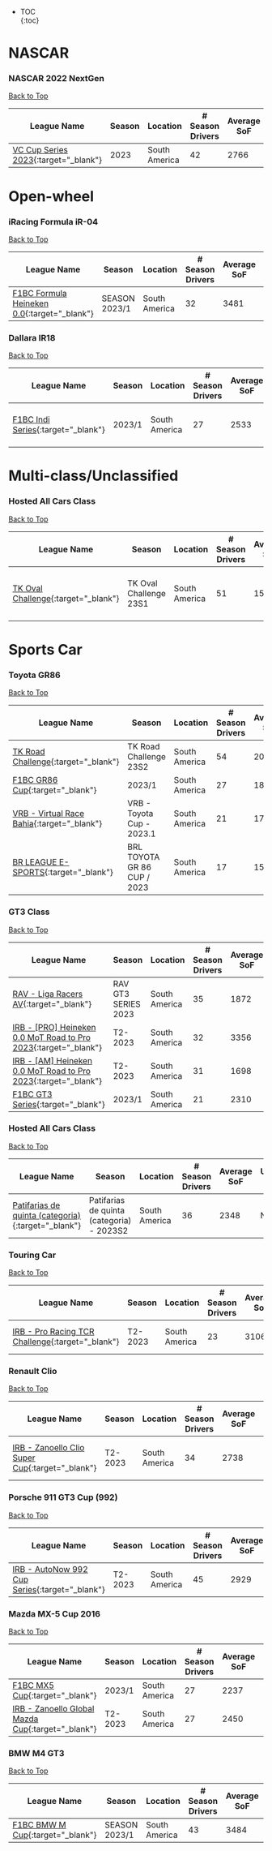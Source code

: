 * TOC  
{:toc}

# NASCAR

### NASCAR 2022 NextGen

[Back to Top](#)  

|                                                  League Name                                                  |Season|   Location  |# Season Drivers|Average SoF|Upcoming Race|
|---------------------------------------------------------------------------------------------------------------|------|-------------|----------------|-----------|-------------|
|[VC Cup Series 2023](https://members.iracing.com/membersite/member/LeagueView.do?league=2982){:target="_blank"}| 2023 |South America|       42       |    2766   |     None    |

# Open-wheel

### iRacing Formula iR-04

[Back to Top](#)  

|                                                      League Name                                                      |    Season   |   Location  |# Season Drivers|Average SoF|Upcoming Race|
|-----------------------------------------------------------------------------------------------------------------------|-------------|-------------|----------------|-----------|-------------|
|[F1BC Formula Heineken 0\.0](https://members.iracing.com/membersite/member/LeagueView.do?league=8629){:target="_blank"}|SEASON 2023/1|South America|       32       |    3481   |     None    |

### Dallara IR18

[Back to Top](#)  

|                                                 League Name                                                 |Season|   Location  |# Season Drivers|Average SoF|              Upcoming Race              |
|-------------------------------------------------------------------------------------------------------------|------|-------------|----------------|-----------|-----------------------------------------|
|[F1BC Indi Series](https://members.iracing.com/membersite/member/LeagueView.do?league=9335){:target="_blank"}|2023/1|South America|       27       |    2533   |Kentucky Speedway at 2023-04-26T22:35:56Z|

# Multi-class/Unclassified

### Hosted All Cars Class

[Back to Top](#)  

|                                                  League Name                                                 |        Season        |   Location  |# Season Drivers|Average SoF|                     Upcoming Race                    |
|--------------------------------------------------------------------------------------------------------------|----------------------|-------------|----------------|-----------|------------------------------------------------------|
|[TK Oval Challenge](https://members.iracing.com/membersite/member/LeagueView.do?league=9547){:target="_blank"}|TK Oval Challenge 23S1|South America|       51       |    1536   |Daytona International Speedway at 2023-05-01T21:50:33Z|

# Sports Car

### Toyota GR86

[Back to Top](#)  

|                                                      League Name                                                     |           Season           |   Location  |# Season Drivers|Average SoF|                    Upcoming Race                   |
|----------------------------------------------------------------------------------------------------------------------|----------------------------|-------------|----------------|-----------|----------------------------------------------------|
|    [TK Road Challenge](https://members.iracing.com/membersite/member/LeagueView.do?league=9313){:target="_blank"}    |   TK Road Challenge 23S2   |South America|       54       |    2033   |                        None                        |
|      [F1BC GR86 Cup](https://members.iracing.com/membersite/member/LeagueView.do?league=9338){:target="_blank"}      |           2023/1           |South America|       27       |    1852   |                        None                        |
|[VRB \- Virtual Race Bahia](https://members.iracing.com/membersite/member/LeagueView.do?league=9658){:target="_blank"}|VRB \- Toyota Cup \- 2023\.1|South America|       21       |    1704   |Circuit de Spa-Francorchamps at 2023-05-02T22:00:36Z|
|   [BR LEAGUE E\-SPORTS](https://members.iracing.com/membersite/member/LeagueView.do?league=8144){:target="_blank"}   | BRL TOYOTA GR 86 CUP / 2023|South America|       17       |    1581   |                        None                        |

### GT3 Class

[Back to Top](#)  

|                                                                  League Name                                                                 |       Season      |   Location  |# Season Drivers|Average SoF|Upcoming Race|
|----------------------------------------------------------------------------------------------------------------------------------------------|-------------------|-------------|----------------|-----------|-------------|
|              [RAV \- Liga Racers AV](https://members.iracing.com/membersite/member/LeagueView.do?league=3454){:target="_blank"}              |RAV GT3 SERIES 2023|South America|       35       |    1872   |     None    |
|[IRB \- \[PRO\] Heineken 0\.0 MoT Road to Pro 2023](https://members.iracing.com/membersite/member/LeagueView.do?league=5022){:target="_blank"}|      T2\-2023     |South America|       32       |    3356   |     None    |
| [IRB \- \[AM\] Heineken 0\.0 MoT Road to Pro 2023](https://members.iracing.com/membersite/member/LeagueView.do?league=1891){:target="_blank"}|      T2\-2023     |South America|       31       |    1698   |     None    |
|                 [F1BC GT3 Series](https://members.iracing.com/membersite/member/LeagueView.do?league=9336){:target="_blank"}                 |       2023/1      |South America|       21       |    2310   |     None    |

### Hosted All Cars Class

[Back to Top](#)  

|                                                          League Name                                                          |                   Season                   |   Location  |# Season Drivers|Average SoF|Upcoming Race|
|-------------------------------------------------------------------------------------------------------------------------------|--------------------------------------------|-------------|----------------|-----------|-------------|
|[Patifarias de quinta \(categoria\)](https://members.iracing.com/membersite/member/LeagueView.do?league=9554){:target="_blank"}|Patifarias de quinta \(categoria\) \- 2023S2|South America|       36       |    2348   |     None    |

### Touring Car

[Back to Top](#)  

|                                                         League Name                                                        | Season |   Location  |# Season Drivers|Average SoF|            Upcoming Race           |
|----------------------------------------------------------------------------------------------------------------------------|--------|-------------|----------------|-----------|------------------------------------|
|[IRB \- Pro Racing TCR Challenge](https://members.iracing.com/membersite/member/LeagueView.do?league=2957){:target="_blank"}|T2\-2023|South America|       23       |    3106   |Road Atlanta at 2023-05-02T21:00:59Z|

### Renault Clio

[Back to Top](#)  

|                                                        League Name                                                        | Season |   Location  |# Season Drivers|Average SoF|             Upcoming Race             |
|---------------------------------------------------------------------------------------------------------------------------|--------|-------------|----------------|-----------|---------------------------------------|
|[IRB \- Zanoello Clio Super Cup](https://members.iracing.com/membersite/member/LeagueView.do?league=1397){:target="_blank"}|T2\-2023|South America|       34       |    2738   |Tsukuba Circuit at 2023-04-26T21:00:15Z|

### Porsche 911 GT3 Cup (992)

[Back to Top](#)  

|                                                       League Name                                                       | Season |   Location  |# Season Drivers|Average SoF|Upcoming Race|
|-------------------------------------------------------------------------------------------------------------------------|--------|-------------|----------------|-----------|-------------|
|[IRB \- AutoNow 992 Cup Series](https://members.iracing.com/membersite/member/LeagueView.do?league=732){:target="_blank"}|T2\-2023|South America|       45       |    2929   |     None    |

### Mazda MX-5 Cup 2016

[Back to Top](#)  

|                                                         League Name                                                         | Season |   Location  |# Season Drivers|Average SoF|Upcoming Race|
|-----------------------------------------------------------------------------------------------------------------------------|--------|-------------|----------------|-----------|-------------|
|          [F1BC MX5 Cup](https://members.iracing.com/membersite/member/LeagueView.do?league=9337){:target="_blank"}          | 2023/1 |South America|       27       |    2237   |     None    |
|[IRB \- Zanoello Global Mazda Cup](https://members.iracing.com/membersite/member/LeagueView.do?league=3090){:target="_blank"}|T2\-2023|South America|       27       |    2450   |     None    |

### BMW M4 GT3

[Back to Top](#)  

|                                                League Name                                                |    Season   |   Location  |# Season Drivers|Average SoF|Upcoming Race|
|-----------------------------------------------------------------------------------------------------------|-------------|-------------|----------------|-----------|-------------|
|[F1BC BMW M Cup](https://members.iracing.com/membersite/member/LeagueView.do?league=6939){:target="_blank"}|SEASON 2023/1|South America|       43       |    3484   |     None    |

